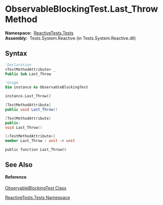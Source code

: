 # ObservableBlockingTest.Last\_Throw Method

**Namespace:**  [ReactiveTests.Tests](ReactiveTests.Tests\ReactiveTests.Tests.md)  
**Assembly:**  Tests.System.Reactive (in Tests.System.Reactive.dll)

## Syntax

```vb
'Declaration
<TestMethodAttribute> _
Public Sub Last_Throw
```

```vb
'Usage
Dim instance As ObservableBlockingTest

instance.Last_Throw()
```

```csharp
[TestMethodAttribute]
public void Last_Throw()
```

```c++
[TestMethodAttribute]
public:
void Last_Throw()
```

```fsharp
[<TestMethodAttribute>]
member Last_Throw : unit -> unit 
```

```jscript
public function Last_Throw()
```

## See Also

#### Reference

[ObservableBlockingTest Class](ObservableBlockingTest\ObservableBlockingTest.md)

[ReactiveTests.Tests Namespace](ReactiveTests.Tests\ReactiveTests.Tests.md)




